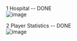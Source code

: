 1 Hospital -- DONE\
![image](https://github.com/OOP-Classroom/oop-portfolio-2024-Prajjwal-Rimal/assets/132150362/d1a1da67-8466-477c-95b9-ae8bd8539cf3)

2 Player Statistics -- DONE\
![image](https://github.com/OOP-Classroom/oop-portfolio-2024-Prajjwal-Rimal/assets/132150362/82221e2e-5f47-4a9d-b9bd-78cbc9a2d351)

